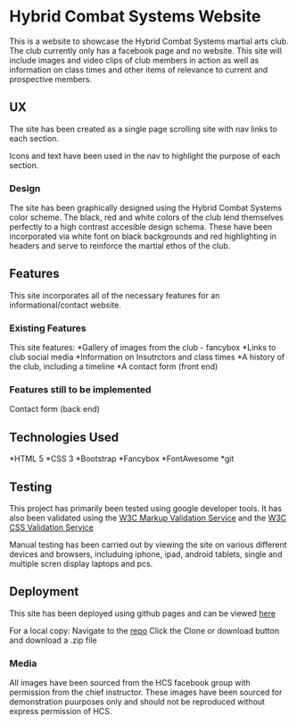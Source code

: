 # Hybrid Combat Systems Website

This is a website to showcase the Hybrid Combat Systems martial arts club. 
The club currently only has a facebook page and no website. This site will include 
images and video clips of club members in action as well as information on class
times and other items of relevance to current and prospective members.

## UX
The site has been created as a single page scrolling site with nav links to each section. 

Icons and text have been used in the nav to highlight the purpose of each section. 

### Design
The site has been graphically designed using the Hybrid Combat Systems color scheme. The black, red and white colors of the club lend themselves perfectly to a high contrast accesible design schema. These have been incorporated via white font on black backgrounds and red highlighting in headers and serve to reinforce the martial ethos of the club. 

## Features
This site incorporates all of the necessary features for an informational/contact website. 

### Existing Features
This site features:
*Gallery of images from the club - fancybox
*Links to club social media
*Information on Insutrctors and class times
*A history of the club, including a timeline
*A contact form (front end)

### Features still to be implemented
Contact form (back end)

## Technologies Used
*HTML 5
*CSS 3
*Bootstrap
*Fancybox
*FontAwesome
*git

## Testing
This project has primarily been tested using google developer tools. 
It has also been validated using the [W3C Markup Validation Service](https://validator.w3.org/) and the [W3C CSS Validation Service](http://jigsaw.w3.org/css-validator/)

Manual testing has been carried out by viewing the site on various different devices and browsers, includuing iphone, ipad, android tablets, single and multiple scren display laptops and pcs.

## Deployment
This site has been deployed using github pages and can be viewed [here](https://iandoyle01.github.io/hybrid-combat-systems/)

For a local copy:
Navigate to the [repo](https://github.com/IanDoyle01/hybrid-combat-systems)
Click the Clone or download button and download a .zip file

### Media
All images have been sourced from the HCS facebook group with permission from the chief instructor. These images have been sourced for demonstration puurposes only and should not be reproduced without express permission of HCS.